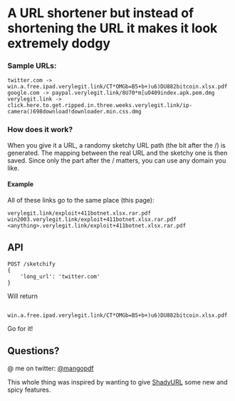 
# A URL shortener but instead of shortening the URL it makes it look extremely dodgy

### Sample URLs:
```
twitter.com -> win.a.free.ipad.verylegit.link/CT*OMGb=B5+b+)u6)DU882bitcoin.xlsx.pdf
google.com -> paypal.verylegit.link/8U70*m[uO409index.apk.pem.dmg
verylegit.link -> click.here.to.get.ripped.in.three.weeks.verylegit.link/ip-camera()698download!downloader.min.css.dmg
```

### How does it work?
When you give it a URL, a randomy sketchy URL path (the bit after the /) is generated. The mapping between the real URL and the sketchy one is then saved.
Since only the part after the / matters, you can use any domain you like.

#### Example

All of these links go to the same place (this page):
```
verylegit.link/exploit+411botnet.xlsx.rar.pdf
win2003.verylegit.link/exploit+411botnet.xlsx.rar.pdf
<anything>.verylegit.link/exploit+411botnet.xlsx.rar.pdf
```

## API
```
POST /sketchify
{
    'long_url': 'twitter.com'
}
```
Will return
```
   win.a.free.ipad.verylegit.link/CT*OMGb=B5+b+)u6)DU882bitcoin.xlsx.pdf

```

Go for it!

## Questions?
@ me on twitter: [@mangopdf](https://twitter.com/mangopdf)

This whole thing was inspired by wanting to give [ShadyURL](http://shadyurl.com) some new and spicy features.

